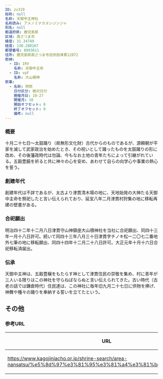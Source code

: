 ```yaml
---
ID: zv319
総称: null
名称: 天御中主神社
名称読み: アメノミナカヌシジンジャ
別名: null
都道府県: 鹿児島県
区域: 南さつま市
緯度: 31.34749
経度: 130.280167
郵便番号: 8993611
住所: 鹿児島県南さつま市加世田津貫12072
祭神:
  - ID: IRV
    名称: 天御中主命
  - ID: vpF
    名称: 大山積神
祭事:
  - 名称: 例祭
    日付区分: 絶対日付
    開催月日: 10-27
    開催月: 10
    開始オフセット: 0
    終了オフセット: 0
    備考: null
---
```


### 概要

十月二十七日～太鼓踊り（県無形文化財）古代からのものであるが、源頼朝が平家を滅して武家政治を始めたとき、その祝いとして踊ったものを太鼓踊りの形に改め、その後藩政時代は勿論、今もなお土地の青年たちによって引継がれている。五穀豊饒を祈ると共に神々の心を安め、あわせて自らの向学心や事業の熱心を誓う。

### 創建年代

創建年代は不詳であるが、太古より津貫清木場の地に、天地始発の大神たる天御中主命を祭祀したと言い伝えられており、延宝八年二月津貫村狩集の地に移転再建の壁書がある。

### 合祀願出

明治四十二年十二月八日津貫守山神鎮座大山積神社を当社に合祀願出、同四十三年一月十八日許可。続いて同四十三年八月三十日津貫字チノキ松一二〇七二番地外七筆の地に移転願出、同四十四年十二月二十八日許可。大正元年十月十六日合祀移転済届出。

### 伝承

天御中主神は、五穀豊穣をもたらす神として津貫住民の崇敬を集め、村に青年が三人いる限りはこの神社を守らねばならぬと言い伝えられてきた。古い時代（古老の話では鎌倉時代）住民達は、この神社に毎年旧九月二十七日に供物を捧げ、神舞や種々の踊りを奉納する誓いを立てたという。

## その他

### 参考URL

| URL                                                                                                           | 説明   |
| ------------------------------------------------------------------------------------------------------------- | ------ |
| https://www.kagojinjacho.or.jp/shrine-search/area-nansatsu/%e5%8d%97%e3%81%95%e3%81%a4%e3%81%be%e5%b8%82/275/ | 神社庁 |
